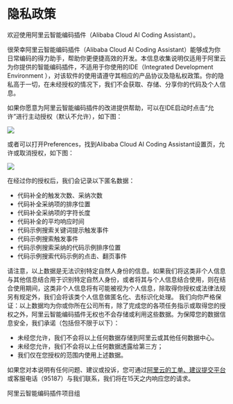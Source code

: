# 隐私政策

欢迎使用阿里云智能编码插件（Alibaba Cloud AI Coding Assistant）。

很荣幸阿里云智能编码插件（Alibaba Cloud AI Coding Assistant）能够成为你日常编码的得力助手，帮助你更便捷高效的开发。本信息收集说明仅适用于阿里云为你提供的智能编码插件，不适用于你使用的IDE（Integrated Development Environment ），对该软件的使用请遵守其相应的产品协议及隐私权政策。你的隐私高于一切，在未经授权的情况下，我们不会获取、存储、分享你的代码及个人信息。

如果你愿意为阿里云智能编码插件的改进提供帮助，可以在IDE启动时点击“允许”进行主动授权（默认不允许），如下图：

![](https://intranetproxy.alipay.com/skylark/lark/0/2021/png/2914/1633921728821-88e72c9f-b4fd-4d5c-a0a3-f99df12a280c.png)

或者可以打开Preferences，找到Alibaba Cloud AI Coding Assistant设置页，允许或取消授权，如下图：

![](https://intranetproxy.alipay.com/skylark/lark/0/2021/png/2914/1633921799588-e4e4a10d-d32e-4955-8674-b35ca2879b71.png)

在经过你的授权后，我们会记录以下匿名数据：

* 代码补全的触发次数、采纳次数
* 代码补全采纳项的排序位置
* 代码补全采纳项的字符长度
* 代码补全的平均响应时间
* 代码示例搜索关键词提示触发事件
* 代码示例搜索触发事件
* 代码示例搜索采纳的代码示例排序位置
* 代码示例搜索代码示例的点击、翻页事件

请注意，以上数据是无法识别特定自然人身份的信息。如果我们将这类非个人信息与其他信息结合用于识别特定自然人身份，或者将其与个人信息结合使用，则在结合使用期间，这类非个人信息将有可能被视为个人信息，除取得你授权或法律法规另有规定外，我们会将该类个人信息做匿名化、去标识化处理。
我们向你严格保证：以上数据均为你或你所在公司所有，除了完成您的各项任务指示或取得您的授权之外，阿里云智能编码插件无权也不会存储或利用这些数据。为保障您的数据信息安全，我们承诺（包括但不限于以下）：

* 未经您允许，我们不会将以上任何数据存储到阿里云或其他任何数据中心。
* 未经您允许，我们不会将以上任何数据透露给第三方；
* 我们仅在您授权的范围内使用上述数据。

如果您对本说明有任何问题、建议或投诉，您可通过[阿里云的工单、建议提交平台](https://connect.aliyun.com/)或客服电话（95187）与我们联系，我们将在15天之内响应您的请求。

阿里云智能编码插件项目组
